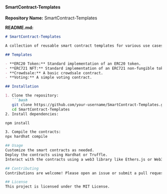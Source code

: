
####  SmartContract-Templates

**Repository Name:** SmartContract-Templates

**README.md:**

```markdown
# SmartContract-Templates

A collection of reusable smart contract templates for various use cases.

## Templates

- **ERC20 Token:** Standard implementation of an ERC20 token.
- **ERC721 NFT:** Standard implementation of an ERC721 non-fungible token.
- **Crowdsale:** A basic crowdsale contract.
- **Voting:** A simple voting contract.

## Installation

1. Clone the repository:
   ```bash
   git clone https://github.com/your-username/SmartContract-Templates.git
   cd SmartContract-Templates
2. Install dependencies:

npm install

3. Compile the contracts:
npx hardhat compile

## Usage
Customize the smart contracts as needed.
Deploy the contracts using Hardhat or Truffle.
Interact with the contracts using a web3 library like Ethers.js or Web3.js.

## Contributing
Contributions are welcome! Please open an issue or submit a pull request.

## License
This project is licensed under the MIT License.